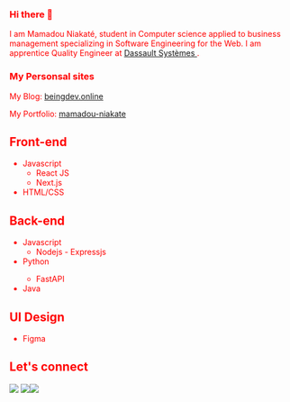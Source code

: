 ### Hi there 👋
I am Mamadou Niakaté, student in Computer science applied to business management specializing in Software Engineering for the Web. I am apprentice Quality Engineer at <a href="https://www.3ds.com/" target="_blank">
    Dassault Systèmes
  </a>.
<html>
<head>
</head>
 <body style="color:red;">
     <section>
         <h3> My Personsal sites </h3>
         <p>My Blog: <a href="http://www.beingdev.online/" target="_blank">beingdev.online</a></p>
         <p>My Portfolio: <a href="https://niakate.netlify.app/" target="_blank">mamadou-niakate</a></p>
     </section>
<section>
    <h2>Front-end</h2>
    <ul>
        <li>Javascript</>
            <ul>
                <li>React JS</li>
                <li>Next.js</li>
            </ul>
        <li>HTML/CSS</li>
    </ul>
  </section>
  <section>
    <h2>Back-end</h2>
    <ul>
        <li>Javascript</>
            <ul>
                <li>Nodejs - Expressjs</li>
            </ul>
        <li>Python</li>
            <ul>
                <li>FastAPI</li>
            </ul>
        <li>Java</li>
    </ul>
  </section>
  <section>
    <h2>UI Design</h2>
    <ul>
        <li>Figma</li>
    </ul>
  </section>
  
  <section>
    <h2>Let's connect</h2>
    <p><span><a href="https://linkedin.com/in/mamadou-niakate/" target="_blank"><img src="https://img.icons8.com/nolan/48/linkedin-circled.png"/></a></span> <span><a href="https://twitter.com/mr_nkt223" target="_blank"><img src="https://img.icons8.com/nolan/48/twitter-circled.png"/></a></span><span><a href="https://niakate.netlify.app/" target="_blank"><img src="https://img.icons8.com/nolan/48/domain.png"/></a></span><p/>
  </section>
  </body>
  </html>
<!--
**mamadou-niakate/mamadou-niakate** is a ✨ _special_ ✨ repository because its `README.md` (this file) appears on your GitHub profile.

Here are some ideas to get you started:

- 🔭 I’m currently working on ...
- 🌱 I’m currently learning ...
- 👯 I’m looking to collaborate on ...
- 🤔 I’m looking for help with ...
- 💬 Ask me about ...
- 📫 How to reach me: ...
- 😄 Pronouns: ...
- ⚡ Fun fact: ...
-->
